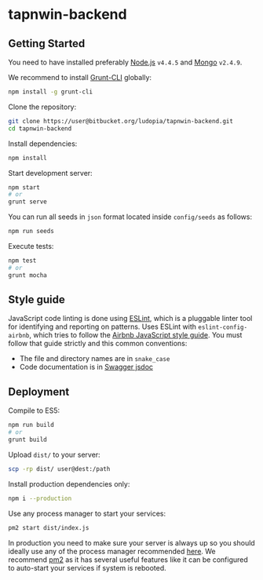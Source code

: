 # tapnwin-backend

## Getting Started

You need to have installed preferably [Node.js](https://github.com/creationix/nvm) `v4.4.5` and [Mongo](https://docs.mongodb.com/v2.4/tutorial/install-mongodb-on-ubuntu/) `v2.4.9`.

We recommend to install [Grunt-CLI](http://gruntjs.com/) globally:

```bash
npm install -g grunt-cli
```

Clone the repository:
```sh
git clone https://user@bitbucket.org/ludopia/tapnwin-backend.git
cd tapnwin-backend
```

Install dependencies:
```sh
npm install
```

Start development server:
```sh
npm start
# or
grunt serve
```

You can run all seeds in `json` format located inside `config/seeds` as follows:
```sh
npm run seeds
```

Execute tests:
```sh
npm test
# or
grunt mocha
```

## Style guide
JavaScript code linting is done using [ESLint](http://eslint.org/), which is a pluggable linter tool for identifying and reporting on patterns. Uses ESLint with `eslint-config-airbnb`, which tries to follow the [Airbnb JavaScript style guide](https://github.com/airbnb/javascript). You must follow that guide strictly and this common conventions:

* The file and directory names are in `snake_case`
* Code documentation is in [Swagger jsdoc](https://www.npmjs.com/package/swagger-jsdoc)

## Deployment

Compile to ES5:
```sh
npm run build
# or
grunt build
```

Upload `dist/` to your server:
```sh
scp -rp dist/ user@dest:/path
```

Install production dependencies only:
```sh
npm i --production
```

Use any process manager to start your services:
```sh
pm2 start dist/index.js
```

In production you need to make sure your server is always up so you should ideally use any of the process manager recommended [here](http://expressjs.com/en/advanced/pm.html).
We recommend [pm2](http://pm2.keymetrics.io/) as it has several useful features like it can be configured to auto-start your services if system is rebooted.
